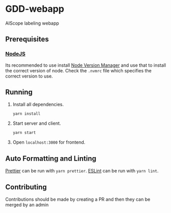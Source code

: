 # GDD-webapp

AIScope labeling webapp

## Prerequisites

### [NodeJS](https://nodejs.org/en/)

Its recommended to use install [Node Version Manager](https://github.com/creationix/nvm) and use that to install the
correct version of node. Check the `.nvmrc` file which specifies the correct
version to use.

## Running

1. Install all dependencies.
    
    `yarn install`

2. Start server and client.

    `yarn start`

3. Open `localhost:3000` for frontend.


## Auto Formatting and Linting

[Prettier](https://prettier.io/) can be run with `yarn prettier`.
[ESLint](https://eslint.org/) can be run with `yarn lint`.

## Contributing

Contributions should be made by creating a PR and then they can be merged by an admin


